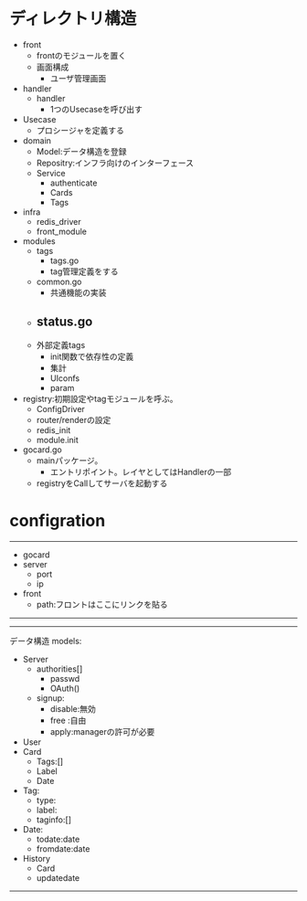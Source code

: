 # ディレクトリ構造
- front
  - frontのモジュールを置く
  - 画面構成
    - ユーザ管理画面
- handler
  - handler
    - 1つのUsecaseを呼び出す
- Usecase
  - プロシージャを定義する
- domain
  - Model:データ構造を登録
  - Repositry:インフラ向けのインターフェース
  - Service
    - authenticate
    - Cards
    - Tags
- infra
  - redis_driver
  - front_module
- modules
  - tags
    - tags.go
     - tag管理定義をする
   - common.go
     - 共通機能の実装
   - status.go
     - 
   - 外部定義tags
     - init関数で依存性の定義
     - 集計
     - UIconfs
     - param
- registry:初期設定やtagモジュールを呼ぶ。
   - ConfigDriver
   - router/renderの設定
   - redis_init
   - module.init
- gocard.go
  - mainパッケージ。
    - エントリポイント。レイヤとしてはHandlerの一部
  - registryをCallしてサーバを起動する

# configration
---
- gocard
- server
  - port
  - ip
- front
  - path:フロントはここにリンクを貼る
---
------
データ構造
models:
- Server
  - authorities[]
    - passwd
    - OAuth()
  - signup:
    - disable:無効
    - free :自由
    - apply:managerの許可が必要
- User
- Card
  - Tags:[]
  - Label
  - Date
- Tag:
  - type:
  - label:
  - taginfo:[]
- Date:
  - todate:date
  - fromdate:date
- History
  - Card
  - updatedate
------
